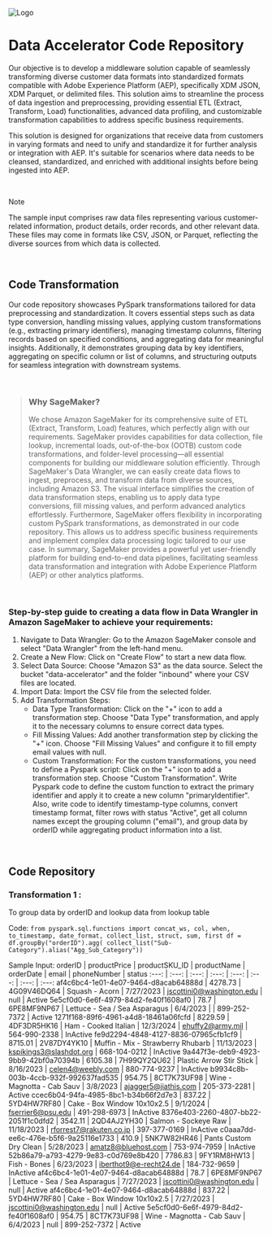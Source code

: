 
![Logo](https://1000logos.net/wp-content/uploads/2021/04/Adobe-logo.png)




# Data Accelerator Code Repository

Our objective is to develop a middleware solution capable of seamlessly transforming diverse customer data formats into standardized formats compatible with Adobe Experience Platform (AEP), specifically XDM JSON, XDM Parquet, or delimited files. This solution aims to streamline the process of data ingestion and preprocessing, providing essential ETL (Extract, Transform, Load) functionalities, advanced data profiling, and customizable transformation capabilities to address specific business requirements.

This solution is designed for organizations that receive data from customers in varying formats and need to unify and standardize it for further analysis or integration with AEP. It's suitable for scenarios where data needs to be cleansed, standardized, and enriched with additional insights before being ingested into AEP.


<br />


> [!NOTE]
> The sample input comprises raw data files representing various customer-related information, product details, order records, and other relevant data. These files may come in formats like CSV, JSON, or Parquet, reflecting the diverse sources from which data is collected.



<br />


## Code Transformation
Our code repository showcases PySpark transformations tailored for data preprocessing and standardization. It covers essential steps such as data type conversion, handling missing values, applying custom transformations (e.g., extracting primary identifiers), managing timestamp columns, filtering records based on specified conditions, and aggregating data for meaningful insights. Additionally, it demonstrates grouping data by key identifiers, aggregating on specific column or list of columns, and structuring outputs for seamless integration with downstream systems.



<br />

> ### Why SageMaker?
> We chose Amazon SageMaker for its comprehensive suite of ETL (Extract, Transform, Load) features, which perfectly align with our requirements. SageMaker provides capabilities for data collection, file lookup, incremental loads, out-of-the-box (OOTB) custom code transformations, and folder-level processing—all essential components for building our middleware solution efficiently.
Through SageMaker's Data Wrangler, we can easily create data flows to ingest, preprocess, and transform data from diverse sources, including Amazon S3. The visual interface simplifies the creation of data transformation steps, enabling us to apply data type conversions, fill missing values, and perform advanced analytics effortlessly.
Furthermore, SageMaker offers flexibility in incorporating custom PySpark transformations, as demonstrated in our code repository. This allows us to address specific business requirements and implement complex data processing logic tailored to our use case.
In summary, SageMaker provides a powerful yet user-friendly platform for building end-to-end data pipelines, facilitating seamless data transformation and integration with Adobe Experience Platform (AEP) or other analytics platforms.

<br />

### Step-by-step guide to creating a data flow in Data Wrangler in Amazon SageMaker to achieve your requirements:
1. Navigate to Data Wrangler: Go to the Amazon SageMaker console and select "Data Wrangler" from the left-hand menu.
2. Create a New Flow: Click on "Create Flow" to start a new data flow.
3. Select Data Source: Choose "Amazon S3" as the data source. Select the bucket "data-accelerator" and the folder "inbound" where your CSV files are located.
4. Import Data: Import the CSV file from the selected folder.
5. Add Transformation Steps:
   - Data Type Transformation: Click on the "+" icon to add a transformation step. Choose "Data Type" transformation, and apply it to the necessary columns to ensure correct data types.
   - Fill Missing Values: Add another transformation step by clicking the "+" icon. Choose "Fill Missing Values" and configure it to fill empty email values with null.
   - Custom Transformation: For the custom transformations, you need to define a Pyspark script: Click on the "+" icon to add a transformation step.  Choose "Custom Transformation". Write Pyspark code to define the custom function to extract the primary identifier and apply it to create a new column "primaryIdentifier". Also, write code to identify timestamp-type columns, convert timestamp format, filter rows with status "Active", get all column names except the grouping column ("email"), and group data by orderID while aggregating product information into a list.

<br />

## Code Repository
### Transformation 1 :
To group data by orderID and lookup data from lookup table 

Code:
`from pyspark.sql.functions import concat_ws, col, when, to_timestamp, date_format, collect_list, struct, sum, first
df = df.groupBy("orderID").agg(
    collect_list("Sub-Category").alias("Agg_Sub_Category"))`

Sample Input:
orderID | productPrice | productSKU_ID | productName | orderDate | email | phoneNumber | status
:---: | :---: | :---: | :---: | :---: | :---: | :---: | :---:
af4c6bc4-1e01-4e07-9464-d8acab64888d | 4278.73 | 4G09V46DQ64 | Squash - Acorn | 7/27/2023 | jscottini0@washington.edu | null | Active
5e5cf0d0-6e6f-4979-84d2-fe40f1608af0 | 78.7 | 6PE8MF9NP67 | Lettuce - Sea / Sea Asparagus | 6/4/2023 |  | 899-252-7372 | Active
1271f168-89f6-4961-a4d8-18461a06fcfd | 8229.59 | 4DF3DR5HK16 | Ham - Cooked Italian | 12/3/2024 | ehuffy2@army.mil | 564-990-2338 | InActive
fe9d2294-4848-4127-8836-07965cfb1cf9 | 8715.01 | 2V87DY4YK10 | Muffin - Mix - Strawberry Rhubarb | 11/13/2023 | kspikings3@slashdot.org | 668-104-0212 | InActive
9a447f3e-deb9-4923-9bb9-42bf0a70394b | 6105.38 | 7H99QY2QU62 | Plastic Arrow Stir Stick | 8/16/2023 | celen4@weebly.com | 880-774-9237 | InActive
b9934c8b-003b-4ccb-932f-992637fad535 | 954.75 | 8CT7K73UF98 | Wine - Magnotta - Cab Sauv | 3/8/2023 | ajagger5@jiathis.com | 205-373-2281 | Active
ccec6b04-94fa-4985-8bc1-b34b66f2d7e3 | 837.22 | 5YD4HW7RF80 | Cake - Box Window 10x10x2.5 | 9/1/2024 | fserrier6@psu.edu | 491-298-6973 | InActive
8376e403-2260-4807-bb22-2051f1c0dfd2 | 3542.11 | 2QD4AJ2YH30 | Salmon - Sockeye Raw | 11/18/2023 | rforrest7@rakuten.co.jp | 397-377-0169 | InActive
c0aaa7dd-ee6c-476e-b5f6-9a25116e1733 | 410.9 | 5NK7W82HR46 | Pants Custom Dry Clean | 5/28/2023 | amatz8@bluehost.com | 753-974-7959 | InActive
52b86a79-a793-4279-9e83-c0d769e8b420 | 7786.83 | 9FY1RM8HW13 | Fish - Bones | 6/23/2023 | iberthot9@e-recht24.de | 184-732-9659 | InActive
af4c6bc4-1e01-4e07-9464-d8acab64888d | 78.7 | 6PE8MF9NP67 | Lettuce - Sea / Sea Asparagus | 7/27/2023 | jscottini0@washington.edu | null | Active
af4c6bc4-1e01-4e07-9464-d8acab64888d | 837.22 | 5YD4HW7RF80 | Cake - Box Window 10x10x2.5 | 7/27/2023 | jscottini0@washington.edu | null | Active
5e5cf0d0-6e6f-4979-84d2-fe40f1608af0 | 954.75 | 8CT7K73UF98 | Wine - Magnotta - Cab Sauv | 6/4/2023 | null | 899-252-7372 | Active

  
